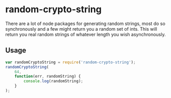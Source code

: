 # random-crypto-string

There are a lot of node packages for generating random strings, most do so synchronously and a few might return you a random set of ints. This will return you real random strings of whatever length you wish asynchronously.

## Usage

```javascript
var randomCryptoString = require('random-crypto-string');
randomCryptoString(
    64,
    function(err, randomString) {
        console.log(randomString);
    }
);
```
